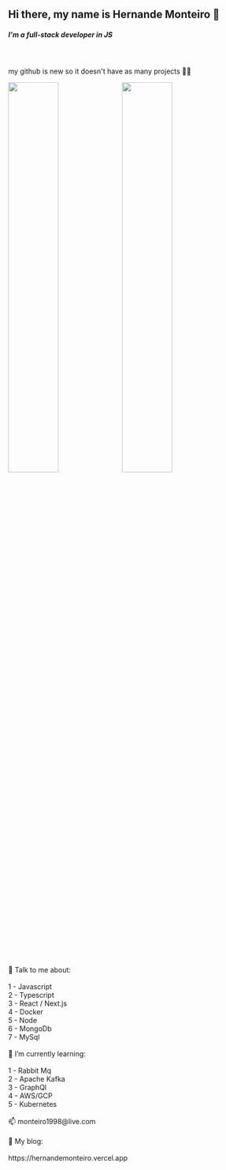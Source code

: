 ## Hi there, my name is Hernande Monteiro  👋
##### I'm a full-stack developer in JS
<br><br>
my github is new so it doesn't have as many projects 🤷‍♂️
<br>
<div>
  <img width= "45%" src="https://github-readme-stats.vercel.app/api?username=hernandemonteiro&show_icons=true&theme=dark&include_all_commits=true&count_private=true"/>

  <img width="45%" src="https://github-readme-stats.vercel.app/api/top-langs/?username=hernandemonteiro&layout=compact&langs_count=7&theme=dark"/>
</div>
<br><br>
💬 Talk to me about:<br><br>
1 - Javascript<br>
2 - Typescript<br>
3 - React / Next.js<br>
4 - Docker<br>
5 - Node<br>
6 - MongoDb<br>
7 - MySql
<br><br>
🌱 I’m currently learning:<br><br>
1 - Rabbit Mq<br>
2 - Apache Kafka<br>
3 - GraphQl<br>
4 - AWS/GCP<br>
5 - Kubernetes
<br><br>
📫 monteiro1998@live.com
<br><br>
🔭 My blog:<br><br>
https://hernandemonteiro.vercel.app

